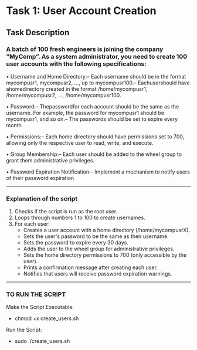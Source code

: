  # Task 1: User Account Creation
 
 ## Task Description
 
 ### A batch of 100 fresh engineers is joining the company ”MyComp”. As a system administrator, you need to create 100 user accounts with the following specifications:
 
 • Username and Home Directory:– Each username should be in the format mycompusr1, mycompusr2, ..., up to mycompusr100.– Eachusershould have ahomedirectory created in the format /home/mycompusr1, /home/mycompusr2,
 ..., /home/mycompusr100.
 
 • Password:– Thepasswordfor each account should be the same as the username. For example, the password
 for mycompusr1 should be mycompusr1, and so on.– The passwords should be set to expire every month.
 
 • Permissions:– Each home directory should have permissions set to 700, allowing only the respective user to
 read, write, and execute.
 
 • Group Membership:– Each user should be added to the wheel group to grant them administrative privileges.
 
 • Password Expiration Notification:– Implement a mechanism to notify users of their password expiration
 
------------------------------------------------------------------------------------------------------------------------------------

 ### Explanation of the script

1. Checks if the script is run as the root user.
2. Loops through numbers 1 to 100 to create usernames.
3. For each user:
   - Creates a user account with a home directory (/home/mycompusrX).
   - Sets the user's password to be the same as their username.
   - Sets the password to expire every 30 days.
   - Adds the user to the wheel group for administrative privileges.
   - Sets the home directory permissions to 700 (only accessible by the user).
   - Prints a confirmation message after creating each user.
   - Notifies that users will receive password expiration warnings.
  
------------------------------------------------------------------------------------------------------------------------------------

### TO RUN THE SCRIPT 

Make the Script Executable:
  - chmod +x create_users.sh

Run the Script:
  - sudo ./create_users.sh
